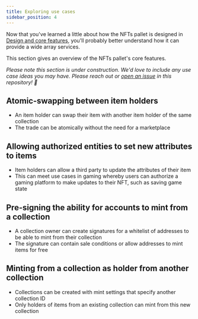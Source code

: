 ```yaml
---
title: Exploring use cases
sidebar_position: 4
---
```


Now that you've learned a little about how the NFTs pallet is designed in [Design and core features](../about-nfts-pallet/1-design-and-core-features.md), you'll probably better understand how it can provide a wide array services.

This section gives an overview of the NFTs pallet's core features.

*Please note this section is under construction. We'd love to include any use case ideas you may have. Please reach out or [open an issue](https://github.com/sacha-l/polkadot-nfts-learning-hub/issues) in this repository! 🙏*

## Atomic-swapping between item holders

* An item holder can swap their item with another item holder of the same collection
* The trade can be atomically without the need for a marketplace

## Allowing authorized entities to set new attributes to items

* Item holders can allow a third party to update the attributes of their item
* This can meet use cases in gaming whereby users can authorize a gaming platform to make updates to their NFT, such as saving game state

## Pre-signing the ability for accounts to mint from a collection

* A collection owner can create signatures for a whitelist of addresses to be able to mint from their collection
* The signature can contain sale conditions or allow addresses to mint items for free

## Minting from a collection as holder from another collection

* Collections can be created with mint settings that specify another collection ID
* Only holders of items from an existing collection can mint from this new collection